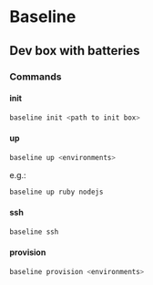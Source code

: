 # Baseline
## Dev box with batteries

### Commands

#### init

```bash
baseline init <path to init box>
```

#### up

```bash
baseline up <environments>
```

e.g.:
```bash
baseline up ruby nodejs
```

#### ssh
```bash
baseline ssh
```

#### provision
```bash
baseline provision <environments>
```
